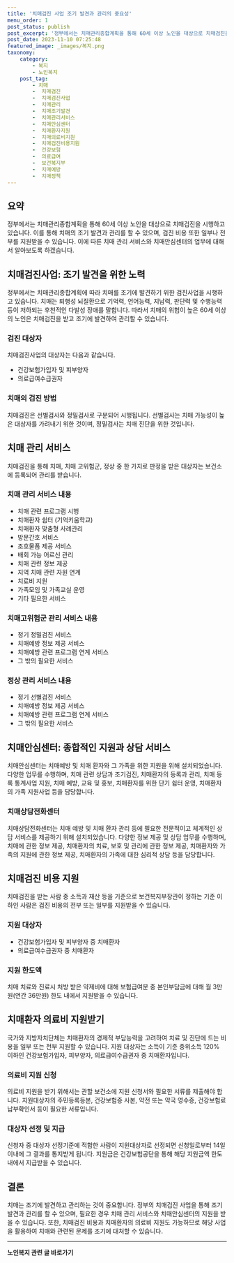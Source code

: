 ```yaml
---
title: '치매검진 사업 조기 발견과 관리의 중요성'
menu_order: 1
post_status: publish
post_excerpt: '정부에서는 치매관리종합계획을 통해 60세 이상 노인을 대상으로 치매검진을 시행하고 있습니다. 이를 통해 치매의 조기 발견과 관리를 할 수 있으며, 검진 비용 또한 일부나 전부를 지원받을 수 있습니다. 이에 따른 치매 관리 서비스와 치매안심센터의 업무에 대해서 알아보도록 하겠습니다.'
post_date: 2023-11-10 07:25:48
featured_image: _images/복지.png
taxonomy:
    category:
        - 복지
        - 노인복지
    post_tag:
        - 치매
        -  치매검진
        -  치매검진사업
        -  치매관리
        -  치매조기발견
        -  치매관리서비스
        -  치매안심센터
        -  치매환자지원
        -  치매의료비지원
        -  치매검진비용지원
        -  건강보험
        -  의료급여
        -  보건복지부
        -  치매예방
        -  치매정책
---
```



## 요약
정부에서는 치매관리종합계획을 통해 60세 이상 노인을 대상으로 치매검진을 시행하고 있습니다. 이를 통해 치매의 조기 발견과 관리를 할 수 있으며, 검진 비용 또한 일부나 전부를 지원받을 수 있습니다. 이에 따른 치매 관리 서비스와 치매안심센터의 업무에 대해서 알아보도록 하겠습니다.

## 치매검진사업: 조기 발견을 위한 노력

정부에서는 치매관리종합계획에 따라 치매를 조기에 발견하기 위한 검진사업을 시행하고 있습니다. 치매는 퇴행성 뇌질환으로 기억력, 언어능력, 지남력, 판단력 및 수행능력 등이 저하되는 후천적인 다발성 장애를 말합니다. 따라서 치매의 위험이 높은 60세 이상의 노인은 치매검진을 받고 조기에 발견하여 관리할 수 있습니다.

### 검진 대상자

치매검진사업의 대상자는 다음과 같습니다.
- 건강보험가입자 및 피부양자
- 의료급여수급권자

### 치매의 검진 방법

치매검진은 선별검사와 정밀검사로 구분되어 시행됩니다. 선별검사는 치매 가능성이 높은 대상자를 가려내기 위한 것이며, 정밀검사는 치매 진단을 위한 것입니다.

## 치매 관리 서비스

치매검진을 통해 치매, 치매 고위험군, 정상 중 한 가지로 판정을 받은 대상자는 보건소에 등록되어 관리를 받습니다. 

### 치매 관리 서비스 내용

- 치매 관련 프로그램 시행
- 치매환자 쉼터 (기억키움학교)
- 치매환자 맞춤형 사례관리
- 방문간호 서비스
- 조호물품 제공 서비스
- 배회 가능 어르신 관리
- 치매 관련 정보 제공
- 지역 치매 관련 자원 연계
- 치료비 지원
- 가족모임 및 가족교실 운영
- 기타 필요한 서비스

### 치매고위험군 관리 서비스 내용

- 정기 정밀검진 서비스
- 치매예방 정보 제공 서비스
- 치매예방 관련 프로그램 연계 서비스
- 그 밖의 필요한 서비스

### 정상 관리 서비스 내용

- 정기 선별검진 서비스
- 치매예방 정보 제공 서비스
- 치매예방 관련 프로그램 연계 서비스
- 그 밖의 필요한 서비스

## 치매안심센터: 종합적인 지원과 상담 서비스

치매안심센터는 치매예방 및 치매 환자와 그 가족을 위한 지원을 위해 설치되었습니다. 다양한 업무를 수행하며, 치매 관련 상담과 조기검진, 치매환자의 등록과 관리, 치매 등록 통계사업 지원, 치매 예방, 교육 및 홍보, 치매환자를 위한 단기 쉼터 운영, 치매환자의 가족 지원사업 등을 담당합니다.

### 치매상담전화센터

치매상담전화센터는 치매 예방 및 치매 환자 관리 등에 필요한 전문적이고 체계적인 상담 서비스를 제공하기 위해 설치되었습니다. 다양한 정보 제공 및 상담 업무를 수행하며, 치매에 관한 정보 제공, 치매환자의 치료, 보호 및 관리에 관한 정보 제공, 치매환자와 가족의 지원에 관한 정보 제공, 치매환자의 가족에 대한 심리적 상담 등을 담당합니다.

## 치매검진 비용 지원

치매검진을 받는 사람 중 소득과 재산 등을 기준으로 보건복지부장관이 정하는 기준 이하인 사람은 검진 비용의 전부 또는 일부를 지원받을 수 있습니다.

### 지원 대상자

- 건강보험가입자 및 피부양자 중 치매환자
- 의료급여수급권자 중 치매환자

### 지원 한도액

치매 치료와 진료시 처방 받은 약제비에 대해 보험급여분 중 본인부담금에 대해 월 3만원(연간 36만원) 한도 내에서 지원받을 수 있습니다.

## 치매환자 의료비 지원받기

국가와 지방자치단체는 치매환자의 경제적 부담능력을 고려하여 치료 및 진단에 드는 비용을 일부 또는 전부 지원할 수 있습니다. 지원 대상자는 소득이 기준 중위소득 120% 이하인 건강보험가입자, 피부양자, 의료급여수급권자 중 치매환자입니다.

### 의료비 지원 신청

의료비 지원을 받기 위해서는 관할 보건소에 지원 신청서와 필요한 서류를 제출해야 합니다. 지원대상자의 주민등록등본, 건강보험증 사본, 약전 또는 약국 영수증, 건강보험료 납부확인서 등이 필요한 서류입니다.

### 대상자 선정 및 지급

신청자 중 대상자 선정기준에 적합한 사람이 지원대상자로 선정되면 신청일로부터 14일 이내에 그 결과를 통지받게 됩니다. 지원금은 건강보험공단을 통해 해당 지원금액 한도 내에서 지급받을 수 있습니다.

## 결론
치매는 조기에 발견하고 관리하는 것이 중요합니다. 정부의 치매검진 사업을 통해 조기 발견과 관리를 할 수 있으며, 필요한 경우 치매 관리 서비스와 치매안심센터의 지원을 받을 수 있습니다. 또한, 치매검진 비용과 치매환자의 의료비 지원도 가능하므로 해당 사업을 활용하여 치매와 관련된 문제를 조기에 대처할 수 있습니다.
<!-- wp:separator -->
<hr class="wp-block-separator has-alpha-channel-opacity"/>
<!-- /wp:separator -->

<!-- wp:group {"backgroundColor":"base","layout":{"type":"constrained"}} -->
<div class="wp-block-group has-base-background-color has-background"><!-- wp:paragraph {"align":"center","fontSize":"medium"} -->
<p class="has-text-align-center has-large-font-size"><strong>노인복지 관련 글 바로가기</strong></p>
<!-- /wp:paragraph -->


<!-- wp:latest-posts
{"categories":[{"id":15998,"count":19,"description":"","link":"https://uknowlaw.com/category/%eb%85%b8%ec%9d%b8%eb%b3%b5%ec%a7%80/","name":"노인복지","slug":"노인복지","taxonomy":"category","parent":0,"meta":[],"_links":{"self":[{"href":"https://uknowlaw.com/wp-json/wp/v2/categories/15998"}],"collection":[{"href":"https://uknowlaw.com/wp-json/wp/v2/categories"}],"about":[{"href":"https://uknowlaw.com/wp-json/wp/v2/taxonomies/category"}],"wp:post_type":[{"href":"https://uknowlaw.com/wp-json/wp/v2/posts?categories=15998"}],"curies":[{"name":"wp","href":"https://api.w.org/{rel}","templated":true}]}}],"postsToShow":100,"excerptLength":28,"postLayout":"grid","columns":2,"featuredImageAlign":"left","featuredImageSizeSlug":"large","fontSize":"small"} /--></div>
<!-- /wp:group -->